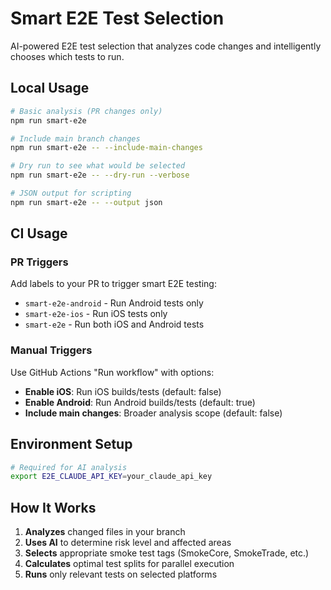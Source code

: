 # Smart E2E Test Selection

AI-powered E2E test selection that analyzes code changes and intelligently chooses which tests to run.

## Local Usage

```bash
# Basic analysis (PR changes only)
npm run smart-e2e

# Include main branch changes
npm run smart-e2e -- --include-main-changes

# Dry run to see what would be selected
npm run smart-e2e -- --dry-run --verbose

# JSON output for scripting
npm run smart-e2e -- --output json
```

## CI Usage

### PR Triggers
Add labels to your PR to trigger smart E2E testing:

- `smart-e2e-android` - Run Android tests only
- `smart-e2e-ios` - Run iOS tests only
- `smart-e2e` - Run both iOS and Android tests

### Manual Triggers
Use GitHub Actions "Run workflow" with options:
- **Enable iOS**: Run iOS builds/tests (default: false)
- **Enable Android**: Run Android builds/tests (default: true)
- **Include main changes**: Broader analysis scope (default: false)

## Environment Setup

```bash
# Required for AI analysis
export E2E_CLAUDE_API_KEY=your_claude_api_key
```

## How It Works

1. **Analyzes** changed files in your branch
2. **Uses AI** to determine risk level and affected areas
3. **Selects** appropriate smoke test tags (SmokeCore, SmokeTrade, etc.)
4. **Calculates** optimal test splits for parallel execution
5. **Runs** only relevant tests on selected platforms
